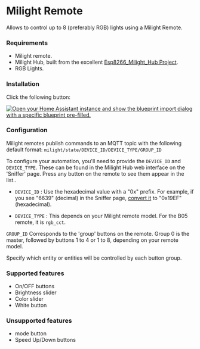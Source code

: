 # Milight Remote

Allows to control up to 8 (preferably RGB) lights using a Milight Remote.

### Requirements

- Milight remote.
- Milight Hub, built from the excellent [Esp8266_Milight_Hub Project](https://github.com/sidoh/esp8266_milight_hub).
- RGB Lights.


### Installation

Click the following button:

[![Open your Home Assistant instance and show the blueprint import dialog with a specific blueprint pre-filled.](https://my.home-assistant.io/badges/blueprint_import.svg)](https://my.home-assistant.io/redirect/blueprint_import/?blueprint_url=https%3A%2F%2Fraw.githubusercontent.com%2Fsoif%2Fhass_blueprints%2Frefs%2Fheads%2Fmaster%2Fblueprints%2Fautomation%2Fmilight_remote.yaml)

### Configuration

 Milight remotes publish commands to an MQTT topic with the following default format: 
`milight/state/DEVICE_ID/DEVICE_TYPE/GROUP_ID`

To configure your automation, you'll need to provide the `DEVICE_ID` and `DEVICE_TYPE`. These can be found in the Milight Hub web interface on the 'Sniffer' page. Press any button on the remote to see them appear in the list..

- `DEVICE_ID` : Use the hexadecimal value with a "0x" prefix. For example, if you see "6639" (decimal) in the Sniffer page, [convert it](https://www.binaryhexconverter.com/decimal-to-hex-converter) to "0x19EF" (hexadecimal).

- `DEVICE_TYPE` : This depends on your Milight remote model. For the B05 remote, it is `rgb_cct`.

`GROUP_ID` Corresponds to the 'group' buttons on the remote. Group 0 is the master, followed by buttons 1 to 4 or 1 to 8, depending on your remote model.

Specify which entity or entities will be controlled by each button group. 

### Supported features
- On/OFF buttons
- Brightness slider
- Color slider
- White button

### Unsupported features
- mode button
- Speed Up/Down buttons
